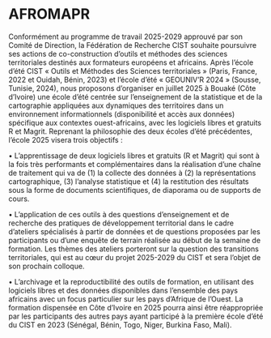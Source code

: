 # AFROMAPR

Conformément au programme de travail 2025-2029 approuvé par son Comité de Direction, la Fédération de Recherche CIST souhaite poursuivre ses actions de co-construction d’outils et méthodes des sciences territoriales destinés aux formateurs européens et africains. Après l’école d’été CIST « Outils et Méthodes des Sciences territoriales »  (Paris, France, 2022 et Ouidah, Bénin, 2023) et l’école d’été « GEOUNIV’R 2024 » (Sousse, Tunisie, 2024), nous proposons d’organiser en juillet 2025 à Bouaké (Côte d’Ivoire) une école d’été centrée sur l’enseignement de la statistique et de la cartographie appliquées aux dynamiques des territoires dans un environnement informationnels (disponibilité et accès aux données) spécifique aux contextes ouest-africains, avec les logiciels libres et gratuits R et Magrit. Reprenant la philosophie des deux écoles d’été précédentes, l’école 2025 visera trois objectifs : 

•	L’apprentissage de deux logiciels libres et gratuits (R et Magrit) qui sont à la fois très performants et complémentaires dans la réalisation d’une chaîne de traitement qui va de (1) la collecte des données à (2) la représentations cartographique, (3) l’analyse statistique et (4) la restitution des résultats sous la forme de documents scientifiques, de diaporama ou de supports de cours. 

•	L’application de ces outils à des questions d’enseignement et de recherche des pratiques de développement territorial dans le cadre d’ateliers spécialisés à partir de données et de questions proposées par les participants ou d’une enquête de terrain réalisée au début de la semaine de formation. Les thèmes des ateliers porteront sur la question des transitions territoriales, qui est au cœur du projet 2025-2029 du CIST et sera l’objet de son prochain colloque.

•	L’archivage et la reproductibilité des outils de formation, en utilisant des logiciels libres et des données disponibles dans l’ensemble des pays africains avec un focus particulier sur les pays d’Afrique de l’Ouest. La formation dispensée en Côte d’Ivoire en 2025 pourra ainsi être réappropriée par les participants des autres pays ayant participé à la première école d’été du CIST en 2023 (Sénégal, Bénin, Togo, Niger, Burkina Faso, Mali). 

